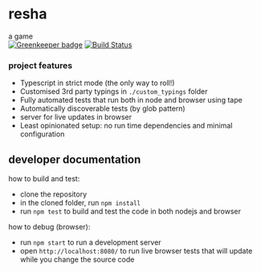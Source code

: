 # resha
a game  
[![Greenkeeper badge](https://badges.greenkeeper.io/amir-arad/resha.svg)](https://greenkeeper.io/)
[![Build Status](https://travis-ci.org/amir-arad/resha.svg?branch=master)](https://travis-ci.org/amir-arad/resha)


### project features
 - Typescript in strict mode (the only way to roll!)
 - Customised 3rd party typings in `./custom_typings` folder
 - Fully automated tests that run both in node and browser using tape
 - Automatically discoverable tests (by glob pattern)
 - server for live updates in browser
 - Least opinionated setup: no run time dependencies and minimal configuration

## developer documentation
how to build and test:
 - clone the repository
 - in the cloned folder, run `npm install`
 - run `npm test` to build and test the code in both nodejs and browser

how to debug (browser):
 - run `npm start` to run a development server
 - open `http://localhost:8080/` to run live browser tests that will update while you change the source code
